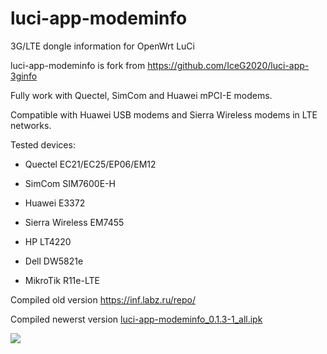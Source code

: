 # luci-app-modeminfo
3G/LTE dongle information for OpenWrt LuCi


luci-app-modeminfo is fork from https://github.com/IceG2020/luci-app-3ginfo

Fully work with Quectel, SimCom and Huawei mPCI-E modems.

Compatible with Huawei USB modems and Sierra Wireless modems in LTE networks.

Tested devices:

 - Quectel EC21/EC25/EP06/EM12

 - SimCom SIM7600E-H

 - Huawei E3372

 - Sierra Wireless EM7455

 - HP LT4220

 - Dell DW5821e
 
 - MikroTik R11e-LTE

Сompiled old version https://inf.labz.ru/repo/

Compiled newerst version [luci-app-modeminfo_0.1.3-1_all.ipk](http://openwrt.132lan.ru/packages/packages-19.07/luci/luci-app-modeminfo_0.1.3-1_all.ipk)

![](https://raw.githubusercontent.com/koshev-msk/luci-app-modeminfo/master/screenshot.png)

